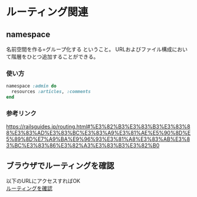 # ルーティング関連

## namespace
名前空間を作る=グループ化する ということ。
URLおよびファイル構成において階層をひとつ追加することができる。
### 使い方
```rb:routes.rb
namespace :admin do
  resources :articles, :comments
end
```
### 参考リンク
<https://railsguides.jp/routing.html#%E3%82%B3%E3%83%B3%E3%83%88%E3%83%AD%E3%83%BC%E3%83%A9%E3%81%AE%E5%90%8D%E5%89%8D%E7%A9%BA%E9%96%93%E3%81%A8%E3%83%AB%E3%83%BC%E3%83%86%E3%82%A3%E3%83%B3%E3%82%B0>

## ブラウザでルーティングを確認
以下のURLにアクセスすればOK   
[ルーティングを確認](http://localhost:3000/rails/info/routes)